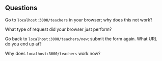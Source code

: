 ## Questions

Go to `localhost:3000/teachers` in your browser; why does this not work?


What type of request did your browser just perform?


Go back to `localhost:3000/teachers/new`; submit the form again. What URL do you end up at?


Why does `localhost:3000/teachers` work now?

